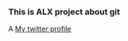 ### This is ALX project about git
A [My twitter profile](https://twitter.com/mrclement302 "Follow me on twitter")
